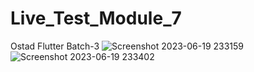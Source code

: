 # Live_Test_Module_7
Ostad Flutter Batch-3
![Screenshot 2023-06-19 233159](https://github.com/faruk-ict-iu/Live_Test_Module_7/assets/88420174/ea1f4a82-bb67-4fc8-a2a2-a662cfcc8cc2)
![Screenshot 2023-06-19 233402](https://github.com/faruk-ict-iu/Live_Test_Module_7/assets/88420174/798e5493-5e31-4221-824a-af42fa474e99)
